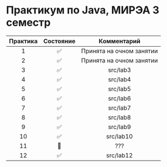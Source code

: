 # Практикум по Java, МИРЭА 3 семестр
| Практика | Состояние | Комментарий |
|:--------:|:---------:|:-----------:|
| 1 | :white_check_mark: | Принята на очном занятии |
| 2 | :white_check_mark: | Принята на очном занятии |
| 3 | :white_check_mark: | src/lab3 |
| 4 | :white_check_mark: | src/lab4 |
| 5 | :white_check_mark: | src/lab5 |
| 6 | :white_check_mark: | src/lab6 |
| 7 | :white_check_mark: | src/lab7 |
| 8 | :white_check_mark: | src/lab8 |
| 9 | :white_check_mark: | src/lab9 |
| 10 | :white_check_mark: | src/lab10 |
| 11 | :black_square_button: | ??? |
| 12 | :white_check_mark: | src/lab12 |
